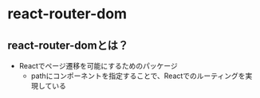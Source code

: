 # react-router-dom

## react-router-domとは？
- Reactでページ遷移を可能にするためのパッケージ
  - pathにコンポーネントを指定することで、Reactでのルーティングを実現している